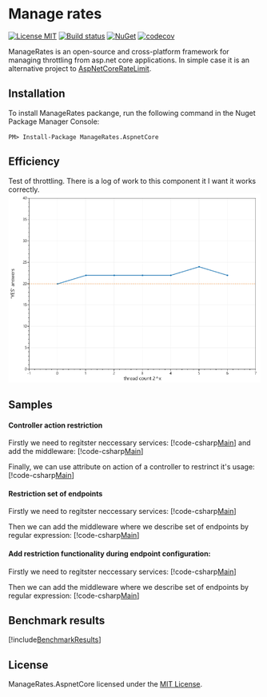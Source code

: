 
Manage rates
============

[![License MIT](https://img.shields.io/badge/license-MIT-blue.svg)](https://raw.githubusercontent.com/msgritsenko/ManageRates/master/LICENSE)
[![Build status](https://ci.appveyor.com/api/projects/status/s9rlmu3a06duyshc/branch/master?svg=true)](https://ci.appveyor.com/project/msgritsenko/managerates/branch/master)
[![NuGet](https://img.shields.io/nuget/v/ManageRates.AspnetCore.svg)](https://www.nuget.org/packages/ManageRates.AspnetCore/) 
[![codecov](https://codecov.io/gh/msgritsenko/ManageRates/branch/master/graph/badge.svg)](https://codecov.io/gh/msgritsenko/ManageRates)


ManageRates is an open-source and cross-platform framework for managing throttling from asp.net core applications. In simple case it is an alternative project to [AspNetCoreRateLimit](https://github.com/stefanprodan/AspNetCoreRateLimit). 



## Installation

To install ManageRates packange, run the following command in the Nuget Package Manager Console:

```
PM> Install-Package ManageRates.AspnetCore
```
## Efficiency 
Test of throttling. There is a log of work to this component it I want it works correctly.
![efficiency fisualization](./articles/images/efficiency.png)

## Samples

#### Controller action restriction

Firstly we need to regitster neccessary services:
[!code-csharp[Main](../samples/WebApi/Startup.cs?name=configure_services&highlight=8 "Register services")]
and add the middleware:
[!code-csharp[Main](../samples/WebApi/Startup.cs?range=35-36,43-44,47,58-60,79-81&highlight=5 "Add middleware")]

Finally, we can use attribute on action of a controller to restrinct it's usage:
[!code-csharp[Main](../samples/WebApi/Controllers/MethodAttributesController.cs?name=endpoint_attribute_sample&highlight=2 "Use EndpointManageRateAttribute")]


#### Restriction set of endpoints

Firstly we need to regitster neccessary services:
[!code-csharp[Main](../samples/WebApi/Startup.cs?name=configure_services&highlight=8 "Register services")]

Then we can add the middleware where we describe set of endpoints by regular expression:
[!code-csharp[Main](../samples/WebApi/Startup.cs?range=35-36,43,49-50,57,59-60,79-81&highlight=4-6 "Add middleware")]

#### Add restriction functionality during endpoint configuration:

Firstly we need to regitster neccessary services:
[!code-csharp[Main](../samples/WebApi/Startup.cs?name=configure_services&highlight=8 "Register services")]

Then we can add the middleware where we describe set of endpoints by regular expression:
[!code-csharp[Main](../samples/WebApi/Startup.cs?range=35-36,43,59-62,79-81&highlight=7 "Add middleware")]

## Benchmark results

[!include[BenchmarkResults](../src/Tests/BenchmarkTest/BenchmarkDotNet.Artifacts/results/Benchmark.Test.SingleVsFirst-report-github.md)]

## License

ManageRates.AspnetCore licensed under the [MIT License](https://raw.githubusercontent.com/msgritsenko/ManageRates/master/LICENSE).


